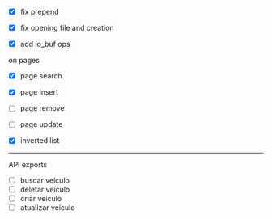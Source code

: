 - [x] fix prepend

- [x] fix opening file and creation

- [x] add io_buf ops

on pages
- [x] page search
- [x] page insert
- [ ] page remove
- [ ] page update

- [X] inverted list

---

API exports
- [ ] buscar veículo
- [ ] deletar veículo
- [ ] criar veículo
- [ ] atualizar veículo
